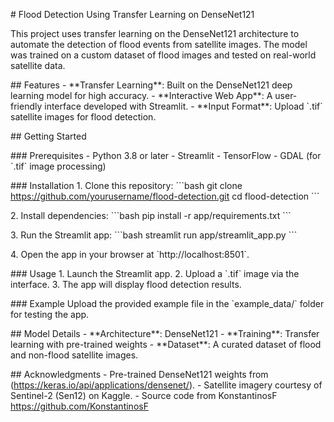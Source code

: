 \# Flood Detection Using Transfer Learning on DenseNet121

This project uses transfer learning on the DenseNet121 architecture to
automate the detection of flood events from satellite images. The model
was trained on a custom dataset of flood images and tested on real-world
satellite data.

\## Features - \*\*Transfer Learning\*\*: Built on the DenseNet121 deep
learning model for high accuracy. - \*\*Interactive Web App\*\*: A
user-friendly interface developed with Streamlit. - \*\*Input
Format\*\*: Upload \`.tif\` satellite images for flood detection.

\## Getting Started

\### Prerequisites - Python 3.8 or later - Streamlit - TensorFlow - GDAL
(for \`.tif\` image processing)

\### Installation 1. Clone this repository: \`\`\`bash git clone
https://github.com/yourusername/flood-detection.git cd flood-detection
\`\`\`

2\. Install dependencies: \`\`\`bash pip install -r app/requirements.txt
\`\`\`

3\. Run the Streamlit app: \`\`\`bash streamlit run app/streamlit_app.py
\`\`\`

4\. Open the app in your browser at \`http://localhost:8501\`.

\### Usage 1. Launch the Streamlit app. 2. Upload a \`.tif\` image via
the interface. 3. The app will display flood detection results.

\### Example Upload the provided example file in the \`example_data/\`
folder for testing the app.

\## Model Details - \*\*Architecture\*\*: DenseNet121 -
\*\*Training\*\*: Transfer learning with pre-trained weights -
\*\*Dataset\*\*: A curated dataset of flood and non-flood satellite
images.

\## Acknowledgments - Pre-trained DenseNet121 weights from
(https://keras.io/api/applications/densenet/). - Satellite imagery
courtesy of Sentinel-2 (Sen12) on Kaggle. - Source code from
KonstantinosF https://github.com/KonstantinosF
